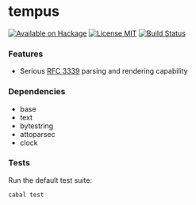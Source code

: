 tempus
======

[![Available on Hackage][badge-hackage]][hackage]
[![License MIT][badge-license]][license]
[![Build Status][badge-travis]][travis]

### Features

   - Serious [RFC 3339](https://tools.ietf.org/html/rfc3339) parsing and rendering capability

### Dependencies

   - base
   - text
   - bytestring
   - attoparsec
   - clock

### Tests

Run the default test suite:

```bash
cabal test
```

[badge-travis]: https://travis-ci.org/lpeterse/tempus.svg?branch=master
[travis]: https://travis-ci.org/lpeterse/tempus
[badge-hackage]: https://img.shields.io/hackage/v/tempus.svg?dummy
[hackage]: https://hackage.haskell.org/package/tempus
[badge-license]: https://img.shields.io/badge/license-MIT-green.svg?dummy
[license]: https://github.com/lpeterse/tempus/blob/master/LICENSE
[issues]: https://github.com/lunaryorn/lpeterse/tempus/issues
[Github]: https://github.com/lunaryorn/lpeterse/tempus